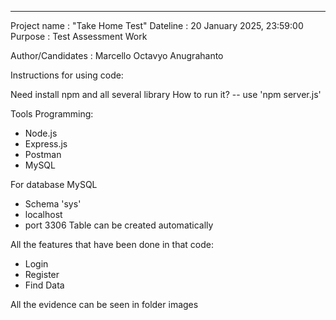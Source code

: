 *************************************************************************
Project name : "Take Home Test"
Dateline : 20 January 2025, 23:59:00
Purpose : Test Assessment Work

Author/Candidates : Marcello Octavyo Anugrahanto

Instructions for using code:

Need install npm and all several library
How to run it?
-- use 'npm server.js'

Tools Programming:
- Node.js
- Express.js
- Postman
- MySQL

For database MySQL
- Schema 'sys'
- localhost
- port 3306
Table can be created automatically

All the features that have been done in that code:
- Login
- Register
- Find Data

All the evidence can be seen in folder images

